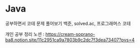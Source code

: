 # Java

공부하면서 코테 문제 풀어보기
백준, solved.ac, 프로그래머스 코테

개인 공부 정리 노션 : https://cream-soprano-ba8.notion.site/11c2951ca9a7803b9c2dc7f3dea73407?pvs=4

